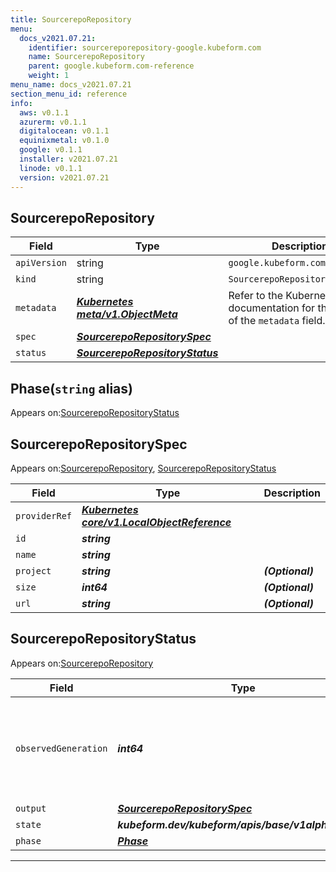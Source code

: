 ```yaml
---
title: SourcerepoRepository
menu:
  docs_v2021.07.21:
    identifier: sourcereporepository-google.kubeform.com
    name: SourcerepoRepository
    parent: google.kubeform.com-reference
    weight: 1
menu_name: docs_v2021.07.21
section_menu_id: reference
info:
  aws: v0.1.1
  azurerm: v0.1.1
  digitalocean: v0.1.1
  equinixmetal: v0.1.0
  google: v0.1.1
  installer: v2021.07.21
  linode: v0.1.1
  version: v2021.07.21
---
```


## SourcerepoRepository
| Field | Type | Description |
| ------ | ----- | ----------- |
| `apiVersion` | string | `google.kubeform.com/v1alpha1` |
|    `kind` | string | `SourcerepoRepository` |
| `metadata` | ***[Kubernetes meta/v1.ObjectMeta](https://v1-18.docs.kubernetes.io/docs/reference/generated/kubernetes-api/v1.18/#objectmeta-v1-meta)***|Refer to the Kubernetes API documentation for the fields of the `metadata` field.|
| `spec` | ***[SourcerepoRepositorySpec](#sourcereporepositoryspec)***||
| `status` | ***[SourcerepoRepositoryStatus](#sourcereporepositorystatus)***||
## Phase(`string` alias)

Appears on:[SourcerepoRepositoryStatus](#sourcereporepositorystatus)

## SourcerepoRepositorySpec

Appears on:[SourcerepoRepository](#sourcereporepository), [SourcerepoRepositoryStatus](#sourcereporepositorystatus)

| Field | Type | Description |
| ------ | ----- | ----------- |
| `providerRef` | ***[Kubernetes core/v1.LocalObjectReference](https://v1-18.docs.kubernetes.io/docs/reference/generated/kubernetes-api/v1.18/#localobjectreference-v1-core)***||
| `id` | ***string***||
| `name` | ***string***||
| `project` | ***string***| ***(Optional)*** |
| `size` | ***int64***| ***(Optional)*** |
| `url` | ***string***| ***(Optional)*** |
## SourcerepoRepositoryStatus

Appears on:[SourcerepoRepository](#sourcereporepository)

| Field | Type | Description |
| ------ | ----- | ----------- |
| `observedGeneration` | ***int64***| ***(Optional)*** Resource generation, which is updated on mutation by the API Server.|
| `output` | ***[SourcerepoRepositorySpec](#sourcereporepositoryspec)***| ***(Optional)*** |
| `state` | ***kubeform.dev/kubeform/apis/base/v1alpha1.State***| ***(Optional)*** |
| `phase` | ***[Phase](#phase)***| ***(Optional)*** |
---

